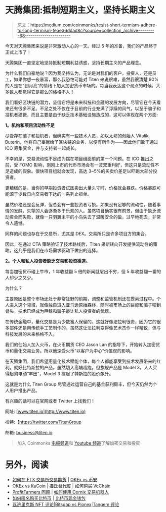 # 天腾集团:抵制短期主义，坚持长期主义

> 原文：<https://medium.com/coinmonks/resist-short-termism-adhere-to-long-termism-feae36ddad8c?source=collection_archive---------68----------------------->

今天对天腾集团来说是非常激动人心的一天。经过 5 年的准备，我们的产品终于正式上市了！

天腾集团一直坚定地坚持抵制短期利益诱惑，坚持长期主义的产品理念。

为什么我们自豪地说？因为我坚持认为，无论是对我们的客户，投资人，还是员工，如果你想一夜暴富，那么我恐怕可能对 Titen 来说很难，虽然我很清楚 90%的人是在“到月亮”的情绪下加入加密货币市场的。每当我表达这个观点的时候，大多数人都觉得它是那么的格格不入！

我们看好区块链的潜力，坚信它将是未来科技和金融的发展方向，尽管它在今天看来还有很多不足。不足之处不仅在于目前的行业充满了浮躁的风气，以至于骗子和投机者猖獗，而且主要是由于缺乏技术基础设施造成的，这可以体现在两个方面:

**1。机构和项目流动性不足**

尽管存在骗子和投机者，但确实有一些技术人员，如以太坊的创始人 Vitalik Buterin，他将自己奉献给了区块链的业务，以便有所作为——因此他们敢于通过 ICO 筹集资金，并与支持者一起成长。

不幸的是，交易流动性不足成为摆在项目组面前的第一个问题。在 ICO 推出之前，受 FOMO 影响，刚刚上市的代币市场会有一波双重利好，但这只是流动性不足造成的假象。很快项目组就会发现，高达 3~5%的买卖价差足以吓跑大部分投资者。

更糟糕的是，当你的早期投资者试图卖出大量头寸时，价格就会暴跌。价格暴跌可能源于少数日内交易者下达的一系列止损单。

虽然价格还是会反弹，但总会有一些投资者亏损。如果没有足够的流动性，随着事情的发酵，失望的人会逐渐多于乐观的人。虽然项目确实很有前景，但由于缺乏流动资金而失败，就像一只羽翼未丰的小鸟失去了温暖安全的巢，过早地死去，非常令人遗憾。

同样的问题也存在于交易所，尤其是 DEX。交易所只是许多项目方的集合。

因此，在通过 CTA 策略验证了技术路线后，Titen 果断转向开发提供流动性的策略，这几乎是我们在市场需求驱动下做出的选择。

**2。个人和私人投资者缺乏交易和投资渠道。**

每当加密货币碰上牛市，1 年收益翻 5 倍的新闻就层出不穷，但 5 年收益翻一番的人却少之又少。

为什么？

主要原因是整个市场还处于非常狂野的前期，调整和监管机制还在摸索过程中。个人进入这个领域，就像独自进入亚马逊原始森林，随时被市场上的巨鲸和骗子咬到骨头。技术已经成为巨鲸和骗子敲诈私人投资者的武器。

在传统金融中，量化交易是为少数富人保留的。这就好像法拉利很贵，因为它的很多部件还是用传统手工艺制作的。虽然这让法拉利变得像艺术杰作一样精致，但与科技发展的未来格格不入。

我们的创始人加入火币，在火币期货 CEO Jason Lan 的指导下，开始转入加密货币和量化交易业务。所以他深受火币“以客户为中心”价值观的影响。

在天腾集团，我们希望用量化技术赋能个体，每个人都能享受到技术发展带来的红利。就好比特斯拉的产品，虽然切入高端超跑，但旗舰产品是 Model 3，人人买得起的电动“丰田”，Model 3 撑起了特斯拉的股价飙升。

这就是为什么 Titen Group 尽管通过运营自己的基金获利颇丰，但今天仍然为个人用户推出产品。

有兴趣的话可以在官网或者 Twitter 上找我们！

网址: [www.titen.io](http://www.titen.io)

推特:【https://twitter.com/TitenGroup 

邮箱: [business@titen.io](http://business@titen.io)

> 加入 Coinmonks [电报频道](https://t.me/coincodecap)和 [Youtube 频道](https://www.youtube.com/c/coinmonks/videos)了解加密交易和投资

# 另外，阅读

*   [如何在 FTX 交易所交易期货](https://coincodecap.com/ftx-futures-trading) | [OKEx vs 币安](https://coincodecap.com/okex-vs-binance)
*   [OKEx vs KuCoin](https://coincodecap.com/okex-kucoin) | [摄氏替代度](https://coincodecap.com/celsius-alternatives) | [如何购买 VeChain](https://coincodecap.com/buy-vechain)
*   [ProfitFarmers 回顾](https://coincodecap.com/profitfarmers-review) | [如何使用 Cornix 交易机器人](https://coincodecap.com/cornix-trading-bot)
*   [如何匿名购买比特币](https://coincodecap.com/buy-bitcoin-anonymously) | [比特币现金钱包](https://coincodecap.com/bitcoin-cash-wallets)
*   [瓦济里克斯 NFT 评论](https://coincodecap.com/wazirx-nft-review)|[Bitsgap vs Pionex](https://coincodecap.com/bitsgap-vs-pionex)|[Tangem 评论](https://coincodecap.com/tangem-wallet-review)
